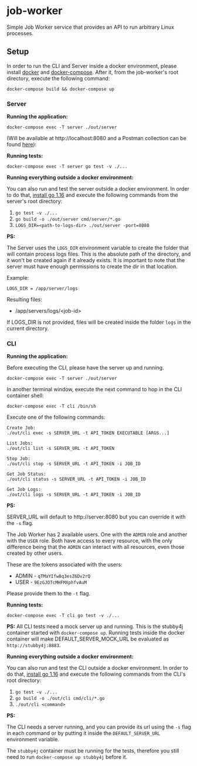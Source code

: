 # job-worker

Simple Job Worker service that provides an API to run arbitrary Linux processes.

## Setup
In order to run the CLI and Server inside a docker environment, please install [docker](https://docs.docker.com/get-docker/) and [docker-compose](https://docs.docker.com/compose/install/).
After it, from the job-worker's root directory, execute the following command:

```
docker-compose build && docker-compose up
```

###  Server

<strong>Running the application:</strong>

```
docker-compose exec -T server ./out/server
```

(Will be available at http://localhost:8080 and a Postman collection can be found [here](assets/postman)):


<strong>Running tests:</strong>

```
docker-compose exec -T server go test -v ./...
```

<strong>Running everything outside a docker environment:</strong>

You can also run and test the server outside a docker environment. In order to do that, [install go 1.16](https://golang.org/doc/install) and execute the following commands from the server's root directory:

1. `go test -v ./...`
2. `go build -o ./out/server cmd/server/*.go`
3. `LOGS_DIR=<path-to-logs-dir> ./out/server -port=8080`

<strong>PS:</strong>

The Server uses the `LOGS_DIR` environment variable to create the folder that will contain process logs files. This is the
absolute path of the directory, and it won't be created again if it already exists. It is important to note that the server
must have enough permissions to create the dir in that location.

Example:

`LOGS_DIR = /app/server/logs`

Resulting files:

* /app/servers/logs/\<job-id\>

If LOGS_DIR is not provided, files will be created inside the folder `logs` in the current directory.

### CLI

<strong>Running the application:</strong>

Before executing the CLI, please have the server up and running.

```
docker-compose exec -T server ./out/server
```

In another terminal window, execute the next command to hop in the CLI container shell:
```
docker-compose exec -T cli /bin/sh
```

Execute one of the following commands:
```
Create Job:
./out/cli exec -s SERVER_URL -t API_TOKEN EXECUTABLE [ARGS...]

List Jobs:
./out/cli list -s SERVER_URL -t API_TOKEN

Stop Job:
./out/cli stop -s SERVER_URL -t API_TOKEN -i JOB_ID

Get Job Status:
./out/cli status -s SERVER_URL -t API_TOKEN -i JOB_ID

Get Job Logs:
./out/cli logs -s SERVER_URL -t API_TOKEN -i JOB_ID
```

<strong>PS:</strong>

SERVER_URL will default to http://server:8080 but you can override it with the `-s` flag.

The Job Worker has 2 available users. One with the `ADMIN` role and another with the `USER` role.
Both have access to every resource, with the only difference being that the `ADMIN` can interact with all resources,
even those created by other users.

These are the tokens associated with the users:

* ADMIN - `qTMaYIfw8q3esZ6Dv2rQ`
* USER - `9EzGJOTcMHFMXphfvAuM`

Please provide them to the `-t` flag.

<strong>Running tests:</strong>

```
docker-compose exec -T cli go test -v ./...
```

<strong>PS:</strong> All CLI tests need a mock server up and running. This is the stubby4j container started with `docker-compose up`. Running tests inside the docker container will make
DEFAULT_SERVER_MOCK_URL be evaluated as `http://stubby4j:8883`.

<strong>Running everything outside a docker environment:</strong>

You can also run and test the CLI outside a docker environment. In order to do that, [install go 1.16](https://golang.org/doc/install) and execute the following commands from the CLI's root directory:

1. `go test -v ./...`
2. `go build -o ./out/cli cmd/cli/*.go`
3. `./out/cli <command>`

<strong>PS:</strong>

The CLI needs a server running, and you can provide its url using the `-s` flag in each command or by putting it inside the `DEFAULT_SERVER_URL` environment variable.

The `stubby4j` container must be running for the tests, therefore you still need to run `docker-compose up stubby4j` before it.
